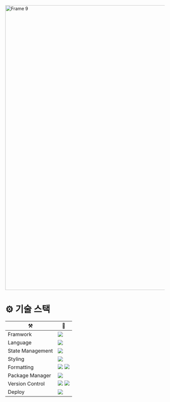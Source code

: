 <img width="900" alt="Frame 9" src="https://github.com/dokjasijeom/frontend/assets/51918951/c13efb86-76dd-4fc8-9500-cb949a451e90">

# ⚙️ 기술 스택
|⚒️|🔮|
|------|---|
|Framwork|<img src="https://img.shields.io/badge/Next.js-000?logo=nextdotjs&logoColor=fff&style=for-the-badge">|
|Language|<img src="https://img.shields.io/badge/TypeScript-3178C6?style=for-the-badge&logo=typescript&logoColor=white">|
|State Management|<img src="https://img.shields.io/badge/Recoil-3578E5.svg?style=for-the-badge&logo=Recoil&logoColor=white">|
|Styling|<img src="https://img.shields.io/badge/styled--components-DB7093?style=for-the-badge&logo=styled-components&logoColor=white">|
|Formatting |<img src="https://img.shields.io/badge/eslint-3A33D1?style=for-the-badge&logo=eslint&logoColor=white"> <img src="https://img.shields.io/badge/prettier-1A2C34?style=for-the-badge&logo=prettier&logoColor=F7BA3E">|
|Package Manager| <img src="https://img.shields.io/badge/npm-CB3837?style=for-the-badge&logo=npm&logoColor=white">|
|Version Control| <img src="https://img.shields.io/badge/Git-F05032?style=for-the-badge&logo=git&logoColor=white"> <img src="https://img.shields.io/badge/GitHub-181717?style=for-the-badge&logo=github&logoColor=white">|
|Deploy|<img src="https://img.shields.io/badge/Vercel-000000?style=for-the-badge&logo=vercel&logoColor=white">|
